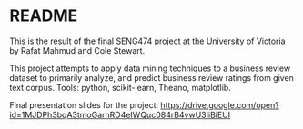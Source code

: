 # README #

This is the result of the final SENG474 project at the University of Victoria 
by Rafat Mahmud and Cole Stewart.

This project attempts to apply data mining techniques to a business review dataset to primarily analyze, 
and predict business review ratings from given text corpus.
Tools: python, scikit-learn, Theano, matplotlib.

Final presentation slides for the project:
https://drive.google.com/open?id=1MJDPh3bqA3tmoGarnRD4eIWQuc084rB4vwU3IiBiEUI
